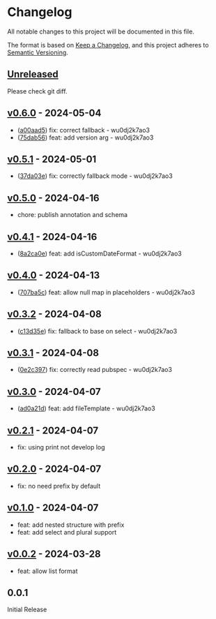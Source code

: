 # Changelog

All notable changes to this project will be documented in this file.

The format is based on [Keep a Changelog](https://keepachangelog.com/en/1.1.0/),
and this project adheres to [Semantic Versioning](https://semver.org/spec/v2.0.0.html).

## [Unreleased]

Please check git diff.

## [v0.6.0] - 2024-05-04

- ([a00aad5](https://github.com/evan361425/flutter-arb-glue/commit/a00aad526e534602819afd209d3e0f951cd012e8)) fix: correct fallback - wu0dj2k7ao3
- ([75dab56](https://github.com/evan361425/flutter-arb-glue/commit/75dab569e607f4757f854d859e163d7b0f2443b5)) feat: add version arg - wu0dj2k7ao3

## [v0.5.1] - 2024-05-01

- ([37da03e](https://github.com/evan361425/flutter-arb-glue/commit/37da03e66a9b402b97e53b2acb6cea448079d778)) fix: correctly fallback mode - wu0dj2k7ao3

## [v0.5.0] - 2024-04-16

- chore: publish annotation and schema

## [v0.4.1] - 2024-04-16

- ([8a2ca0e](https://github.com/evan361425/flutter-arb-glue/commit/8a2ca0e5752987cbd33338d86864c834feb84021)) feat: add isCustomDateFormat - wu0dj2k7ao3

## [v0.4.0] - 2024-04-13

- ([707ba5c](https://github.com/evan361425/flutter-arb-glue/commit/707ba5ce248f28f9d61e8daa303c141527b94137)) feat: allow null map in placeholders - wu0dj2k7ao3

## [v0.3.2] - 2024-04-08

- ([c13d35e](https://github.com/evan361425/flutter-arb-glue/commit/c13d35e9f847de19fc37d638802c1a86c7f0f2a9)) fix: fallback to base on select - wu0dj2k7ao3

## [v0.3.1] - 2024-04-08

- ([0e2c397](https://github.com/evan361425/flutter-arb-glue/commit/0e2c3977bb159373b5c35f87f1f2b96e881b2939)) fix: correctly read pubspec - wu0dj2k7ao3

## [v0.3.0] - 2024-04-07

- ([ad0a21d](https://github.com/evan361425/flutter-arb-glue/commit/ad0a21ddd622c9020194d21ac3ef747bd10373f9)) feat: add fileTemplate - wu0dj2k7ao3

## [v0.2.1] - 2024-04-07

- fix: using print not develop log

## [v0.2.0] - 2024-04-07

- fix: no need prefix by default

## [v0.1.0] - 2024-04-07

- feat: add nested structure with prefix
- feat: add select and plural support

## [v0.0.2] - 2024-03-28

- feat: allow list format

## 0.0.1

Initial Release

[unreleased]: https://github.com/evan361425/flutter-arb-glue/compare/v0.6.0...HEAD
[v0.6.0]: https://github.com/evan361425/flutter-arb-glue/compare/v0.5.1...v0.6.0
[v0.5.1]: https://github.com/evan361425/flutter-arb-glue/compare/v0.5.0...v0.5.1
[v0.5.0]: https://github.com/evan361425/flutter-arb-glue/compare/v0.4.1...v0.5.0
[v0.4.1]: https://github.com/evan361425/flutter-arb-glue/compare/v0.4.0...v0.4.1
[v0.4.0]: https://github.com/evan361425/flutter-arb-glue/compare/v0.3.2...v0.4.0
[v0.3.2]: https://github.com/evan361425/flutter-arb-glue/compare/v0.3.1...v0.3.2
[v0.3.1]: https://github.com/evan361425/flutter-arb-glue/compare/v0.3.0...v0.3.1
[v0.3.0]: https://github.com/evan361425/flutter-arb-glue/compare/v0.2.1...v0.3.0
[v0.2.1]: https://github.com/evan361425/flutter-arb-glue/compare/v0.2.0...v0.2.1
[v0.2.0]: https://github.com/evan361425/flutter-arb-glue/compare/v0.1.0...v0.2.0
[v0.1.0]: https://github.com/evan361425/flutter-arb-glue/compare/v0.0.2...v0.1.0
[v0.0.2]: https://github.com/evan361425/flutter-arb-glue/commits/v0.0.2
